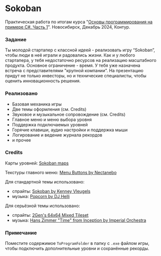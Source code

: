 # Sokoban

Практическая работа по итогам курса "[Основы программирования на примере C#. Часть 1](https://ulearn.me/course/basicprogramming/)". Новосибирск, Декабрь 2024, Контур.

### Задание

Ты молодой стартапер с классной идеей - реализовать игру “Sokoban”, чтобы люди в неё играли и радовались жизни. Как и у любого стартапера, у тебя недостаточно ресурсов на реализацию масштабного продукта. Основное ограничение - время. У тебя уже назначена встреча с представителями "крупной компании". На презентацию придут не только инвесторы, но и технические специалисты, чтобы оценить инновационность решения.

### Реализовано

- Базовая механика игры
- Две темы оформления (см. Credits)
- Звуковое и музыкальное сопровождение (см. Credits)
- Главное меню и меню выбора уровня
- Поддержка подключаемых уровней
- Горячие клавиши, аудио настройки и поддержка мыши
- Логирование и ведение журнала рекордов
- и прочее

### Credits

Карты уровней: [Sokoban maps](https://github.com/begoon/sokoban-maps)

Текстуры главного меню: [Menu Buttons by Nectanebo](https://nectanebo.itch.io/menu-buttons)

Для стандартной темы использовано: 

- спрайты: [Sokoban by Kenney Vleugels](https://kenney.nl/assets/sokoban)
- музыка: [Popcorn by DJ Helli](https://www.youtube.com/watch?v=48RjrOrqVRM)

Для серьёзной темы использовано:

- спрайты: [2Gen's 64x64 Mixed Tileset](https://gamebanana.com/mods/download/6246)
- музыка: [Hans Zimmer "Time" from Inception by Imperial Orchestra](https://www.youtube.com/watch?v=NdZpPB6LXVM)

### Примечание

Поместите содержимое `ToProgramFolder` в папку с `.exe` файлом игры, чтобы подключить дополнительные уровни и сохранённые рекорды.
